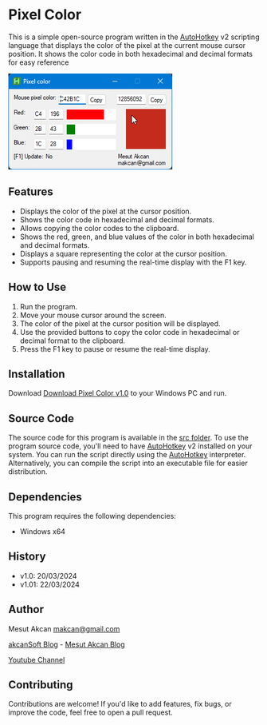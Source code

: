 # Pixel Color

This is a simple open-source program written in the [AutoHotkey](https://www.autohotkey.com) v2 scripting language that displays the color of the pixel at the current mouse cursor position. It shows the color code in both hexadecimal and decimal formats for easy reference

![screen Shot](https://github.com/akcansoft/Pixel-Color/blob/main/screenshot_1.0.png)

## Features

- Displays the color of the pixel at the cursor position.
- Shows the color code in hexadecimal and decimal formats.
- Allows copying the color codes to the clipboard.
- Shows the red, green, and blue values of the color in both hexadecimal and decimal formats.
- Displays a square representing the color at the cursor position.
- Supports pausing and resuming the real-time display with the F1 key.

## How to Use

1. Run the program.
2. Move your mouse cursor around the screen.
3. The color of the pixel at the cursor position will be displayed.
4. Use the provided buttons to copy the color code in hexadecimal or decimal format to the clipboard.
5. Press the F1 key to pause or resume the real-time display.

## Installation

Download [Download Pixel Color v1.0](https://github.com/akcansoft/Pixel-Color/blob/main/pixel%20color%20v1.0.exe) to your Windows PC and run.

## Source Code

The source code for this program is available in the [src folder](https://github.com/akcansoft/Pixel-Color/tree/main/src). To use the program source code, you'll need to have [AutoHotkey](https://www.autohotkey.com) v2 installed on your system. You can run the script directly using the [AutoHotkey](https://www.autohotkey.com) interpreter. Alternatively, you can compile the script into an executable file for easier distribution.

## Dependencies

This program requires the following dependencies:

- Windows x64

## History

- v1.0: 20/03/2024
- v1.01: 22/03/2024

## Author

Mesut Akcan makcan@gmail.com

[akcanSoft Blog](https://akcansoft.blogspot.com) - [Mesut Akcan Blog](https://mesutakcan.blogspot.com)

[Youtube Channel](https://www.youtube.com/mesutakcan)

## Contributing
Contributions are welcome! If you'd like to add features, fix bugs, or improve the code, feel free to open a pull request.
